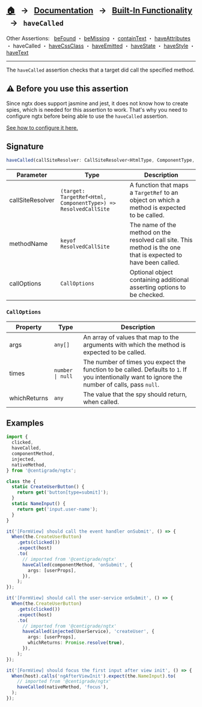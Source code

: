 ## [🏠][home] &nbsp; → &nbsp; **[Documentation][docs]** &nbsp; → &nbsp; [Built-In Functionality][index] &nbsp; → &nbsp; `haveCalled`

[configure]: ../configuring-ngtx.md#passing-a-spy-factory-function
[home]: ../../README.md
[docs]: ../overview.md
[index]: ../built-in.md
[befound]: ./be-found.md
[bemissing]: ./be-missing.md
[containtext]: ./contain-text.md
[haveattributes]: ./have-attributes.md
[havecalled]: ./have-called.md
[havecssclass]: ./have-css-class.md
[haveemitted]: ./have-emitted.md
[havestate]: ./have-state.md
[havestyle]: ./have-style.md
[havetext]: ./have-text.md

Other Assertions: &nbsp; [beFound] ・ [beMissing] ・ [containText] ・ [haveAttributes] ・ haveCalled ・ [haveCssClass] ・ [haveEmitted] ・ [haveState] ・ [haveStyle] ・ [haveText]

---

The `haveCalled` assertion checks that a target did call the specified method.

## ⚠️ Before you use this assertion

Since ngtx does support jasmine and jest, it does not know how to create spies, which is needed for this assertion to work.
That's why you need to configure ngtx before being able to use the `haveCalled` assertion.

[See how to configure it here.][configure]

## Signature

```ts
haveCalled(callSiteResolver: CallSiteResolver<HtmlType, ComponentType, ResolvedCallSite>, methodName: keyof ResolvedCallSite, opts: CallOptions);
```

| Parameter        | Type                                                           | Description                                                                                                    |
| ---------------- | -------------------------------------------------------------- | -------------------------------------------------------------------------------------------------------------- |
| callSiteResolver | `(target: TargetRef<Html, ComponentType>) => ResolvedCallSite` | A function that maps a `TargetRef` to an object on which a method is expected to be called.                    |
| methodName       | `keyof ResolvedCallSite`                                       | The name of the method on the resolved call site. This method is the one that is expected to have been called. |
| callOptions      | `CallOptions`                                                  | Optional object containing additional asserting options to be checked.                                         |

### `CallOptions`

| Property     | Type             | Description                                                                                                                                      |
| ------------ | ---------------- | ------------------------------------------------------------------------------------------------------------------------------------------------ |
| args         | `any[]`          | An array of values that map to the arguments with which the method is expected to be called.                                                     |
| times        | `number \| null` | The number of times you expect the function to be called. Defaults to `1`. If you intentionally want to ignore the number of calls, pass `null`. |
| whichReturns | `any`            | The value that the spy should return, when called.                                                                                               |

## Examples

```ts
import {
  clicked,
  haveCalled,
  componentMethod,
  injected,
  nativeMethod,
} from '@centigrade/ngtx';

class the {
  static CreateUserButton() {
    return get('button[type=submit]');
  }
  static NameInput() {
    return get('input.user-name');
  }
}

it('[FormView] should call the event handler onSubmit', () => {
  When(the.CreateUserButton)
    .gets(clicked())
    .expect(host)
    .to(
      // imported from '@centigrade/ngtx'
      haveCalled(componentMethod, 'onSubmit', {
        args: [userProps],
      }),
    );
});

it('[FormView] should call the user-service onSubmit', () => {
  When(the.CreateUserButton)
    .gets(clicked())
    .expect(host)
    .to(
      // imported from '@centigrade/ngtx'
      haveCalled(injected(UserService), 'createUser', {
        args: [userProps],
        whichReturns: Promise.resolve(true),
      }),
    );
});

it('[FormView] should focus the first input after view init', () => {
  When(host).calls('ngAfterViewInit').expect(the.NameInput).to(
    // imported from '@centigrade/ngtx'
    haveCalled(nativeMethod, 'focus'),
  );
});
```
